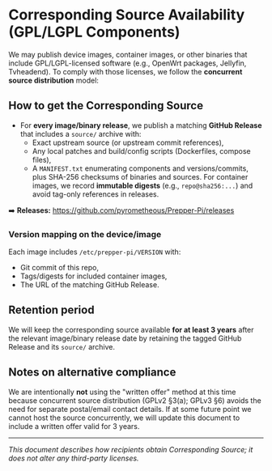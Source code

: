 # Corresponding Source Availability (GPL/LGPL Components)

We may publish device images, container images, or other binaries that include GPL/LGPL-licensed software (e.g., OpenWrt packages, Jellyfin, Tvheadend). To comply with those licenses, we follow the **concurrent source distribution** model:

## How to get the Corresponding Source
- For **every image/binary release**, we publish a matching **GitHub Release** that includes a `source/` archive with:
  - Exact upstream source (or upstream commit references),
  - Any local patches and build/config scripts (Dockerfiles, compose files),
  - A `MANIFEST.txt` enumerating components and versions/commits, plus SHA-256 checksums of binaries and sources. For container images, we record **immutable digests** (e.g., `repo@sha256:...`) and avoid tag-only references in releases.

➡️ **Releases:** https://github.com/pyrometheous/Prepper-Pi/releases

### Version mapping on the device/image
Each image includes `/etc/prepper-pi/VERSION` with:
- Git commit of this repo,
- Tags/digests for included container images,
- The URL of the matching GitHub Release.

## Retention period
We will keep the corresponding source available **for at least 3 years** after the relevant image/binary release date by retaining the tagged GitHub Release and its `source/` archive.

## Notes on alternative compliance
We are intentionally **not** using the "written offer" method at this time because concurrent source distribution (GPLv2 §3(a); GPLv3 §6) avoids the need for separate postal/email contact details. If at some future point we cannot host the source concurrently, we will update this document to include a written offer valid for 3 years.

---

*This document describes how recipients obtain Corresponding Source; it does not alter any third-party licenses.*

